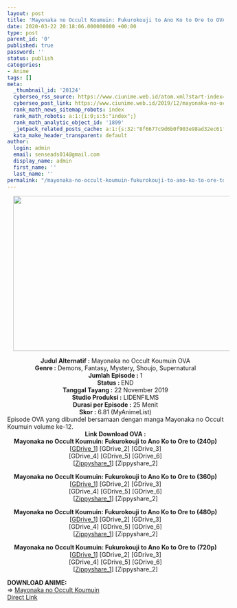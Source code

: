 ```yaml
---
layout: post
title: 'Mayonaka no Occult Koumuin: Fukurokouji to Ano Ko to Ore to OVA Subtitle Indonesia'
date: 2020-03-22 20:18:06.000000000 +00:00
type: post
parent_id: '0'
published: true
password: ''
status: publish
categories:
- Anime
tags: []
meta:
  _thumbnail_id: '20124'
  cyberseo_rss_source: https://www.ciunime.web.id/atom.xml?start-index=1351&max-results=150
  cyberseo_post_link: https://www.ciunime.web.id/2019/12/mayonaka-no-occult-koumuin-fukurokouji.html
  rank_math_news_sitemap_robots: index
  rank_math_robots: a:1:{i:0;s:5:"index";}
  rank_math_analytic_object_id: '1899'
  _jetpack_related_posts_cache: a:1:{s:32:"8f6677c9d6b0f903e98ad32ec61f8deb";a:2:{s:7:"expires";i:1655373699;s:7:"payload";a:0:{}}}
  kata_make_header_transparent: default
author:
  login: admin
  email: senseads014@gmail.com
  display_name: admin
  first_name: ''
  last_name: ''
permalink: "/mayonaka-no-occult-koumuin-fukurokouji-to-ano-ko-to-ore-to-ova-subtitle-indonesia/"
---
```

<div class="separator" style="clear: both; text-align: center;"><a href="https://1.bp.blogspot.com/-SF9viXSQ7vo/XgeZm4jH90I/AAAAAAAAdwA/bBLgDGW3QBgOs7hkYe0oFeS936WVa_FjwCLcBGAsYHQ/s1600/Mayonaka%2Bno%2BOccult%2BKoumuin%2B-%2BFukurokouji%2Bto%2BAno%2BKo%2Bto%2BOre%2Bto%2BOVA.jpg" imageanchor="1" style="margin-left: 1em; margin-right: 1em;"><img border="0" data-original-height="720" data-original-width="1280" height="360" src="{{ site.baseurl }}/assets/2020/03/Mayonaka%2Bno%2BOccult%2BKoumuin%2B-%2BFukurokouji%2Bto%2BAno%2BKo%2Bto%2BOre%2Bto%2BOVA.jpg" width="640" /></a></div>
<p>
<div style="text-align: center;"><b>Judul Alternatif :</b>&nbsp;Mayonaka no Occult Koumuin OVA</div>
<div style="text-align: center;"><b>Genre :</b>&nbsp;<b></b>Demons, Fantasy, Mystery, Shoujo, Supernatural</div>
<div style="text-align: center;"><b>Jumlah Episode :</b>&nbsp;1<br /><b>Status :&nbsp;</b>END<br /><b>Tanggal Tayang :</b>&nbsp;22 November 2019<br /><b>Studio Produksi :</b>&nbsp;LIDENFILMS<br /><b>Durasi per Episode :</b>&nbsp;25 Menit</div>
<div style="text-align: center;"><b>Skor :</b>&nbsp;6.81 (MyAnimeList)</div>
<div style="text-align: center;"></div>
<div style="text-align: justify;">Episode OVA yang dibundel bersamaan dengan manga Mayonaka no Occult Koumuin volume ke-12.</div>
<div style="text-align: justify;"></div>
<div style="text-align: justify;"></div>
<div style="text-align: center;"><b>Link Download OVA :</b></div>
<div style="text-align: center;">
<div style="text-align: center;"><b>Mayonaka no Occult Koumuin: Fukurokouji to Ano Ko to Ore to&nbsp;(240p)</b></div>
<div style="text-align: center;">[<a href="https://drive.google.com/uc?export=download&amp;id=1fFYdB5qoW35VBYt1Tfol1Zg6yTMBnLm1" target="_blank" rel="noopener">GDrive_1</a>] [GDrive_2] [GDrive_3]<br />[GDrive_4] [GDrive_5] [GDrive_6]<br />[<a href="https://www46.zippyshare.com/v/m3usDkGA/file.html" target="_blank" rel="noopener">Zippyshare_1</a>] [Zippyshare_2]</p>
</div>
</div>
<div style="text-align: center;"><b>Mayonaka no Occult Koumuin: Fukurokouji to Ano Ko to Ore to&nbsp;(360p)</b></div>
<div style="text-align: center;">[<a href="https://drive.google.com/uc?export=download&amp;id=11BammwJh0L_Jes1lMCW4qHCalxSojDva" target="_blank" rel="noopener">GDrive_1</a>] [GDrive_2] [GDrive_3]<br />[GDrive_4] [GDrive_5] [GDrive_6]</div>
<div style="text-align: center;">[<a href="https://www46.zippyshare.com/v/jw172ESZ/file.html" target="_blank" rel="noopener">Zippyshare_1</a>] [Zippyshare_2]</p>
</div>
<div style="text-align: center;"><b>Mayonaka no Occult Koumuin: Fukurokouji to Ano Ko to Ore to&nbsp;(480p)</b><br />[<a href="https://drive.google.com/uc?export=download&amp;id=14KZN7Pe6CWMOiKSmX94WKEdnVvcWcVbc" target="_blank" rel="noopener">GDrive_1</a>] [GDrive_2] [GDrive_3]<br />[GDrive_4] [GDrive_5] [GDrive_6]</div>
<div style="text-align: center;">[<a href="https://www46.zippyshare.com/v/L72KvRma/file.html" target="_blank" rel="noopener">Zippyshare_1</a>] [Zippyshare_2]</p>
<p><b>Mayonaka no Occult Koumuin: Fukurokouji to Ano Ko to Ore to&nbsp;(720p)</b><br />[<a href="https://drive.google.com/uc?export=download&amp;id=1Wn_SwErD7jm5EtPrH4T2cxCnDamfeNV7" target="_blank" rel="noopener">GDrive_1</a>] [GDrive_2] [GDrive_3]<br />[GDrive_4] [GDrive_5] [GDrive_6]<br />[<a href="https://www46.zippyshare.com/v/7LbkGTA2/file.html" target="_blank" rel="noopener">Zippyshare_1</a>] [Zippyshare_2]
<div style="text-align: left;"></div>
<div style="text-align: left;"></div>
<div style="text-align: justify;"><b>DOWNLOAD ANIME</b><b>:</b></div>
<div style="text-align: justify;">=&gt;&nbsp;<a href="https://www.ciunime.web.id/2019/06/mayonaka-no-occult-koumuin-episode-01.html" target="_blank" rel="noopener">Mayonaka no Occult Koumuin</a></div>
<div style="text-align: justify;"></div>
</div>
<link rel="stylesheet" href="https://cdnjs.cloudflare.com/ajax/libs/font-awesome/4.7.0/css/font-awesome.min.css" />
<div class="divbtn"> <a href="https://handymansurrender.com/fihup8buzv?key=94550f7ce39444073321dde3b8782f97" class="btn"><i class="fa fa-download"></i> Direct Link</a> </div>
